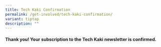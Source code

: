 ```yaml
---
title: Tech Kaki Confirmation
permalink: /get-involved/tech-kaki-confirmation/
variant: tiptap
description: ""
---
```

<h4>Thank you! Your subscription to the Tech Kaki newsletter is confirmed.</h4>
<p></p>